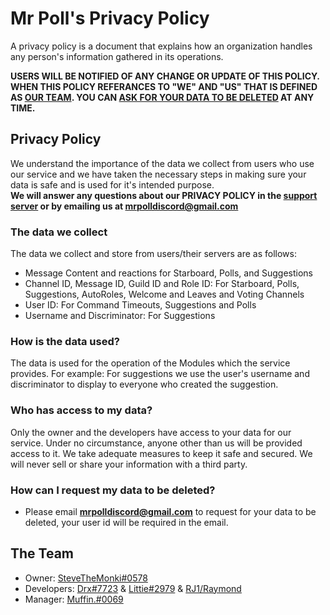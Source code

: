 # Mr Poll's Privacy Policy

A privacy policy is a document that explains how an organization handles any person's 
information gathered in its operations.

**USERS WILL BE NOTIFIED OF ANY CHANGE OR UPDATE OF THIS POLICY. WHEN THIS POLICY REFERANCES TO "WE" AND "US" THAT IS DEFINED AS [OUR TEAM](https://github.com/mrpollbot/Privacy/#the-team). YOU CAN [ASK FOR YOUR DATA TO BE DELETED](https://github.com/mrpollbot/Privacy/#how-can-i-request-my-data-to-be-deleted) AT ANY TIME.**

## Privacy Policy
We understand the importance of the data we collect from users who use our service and we have taken the necessary steps in making sure your data is safe and is used for it's intended purpose.\
**We will answer any questions about our PRIVACY POLICY in the [support server](https://discord.gg/PyzsbsjRw3) or by emailing us at mrpolldiscord@gmail.com**

### The data we collect
The data we collect and store from users/their servers are as follows:

* Message Content and reactions for Starboard, Polls, and Suggestions
* Channel ID, Message ID, Guild ID and Role ID: For Starboard, Polls, Suggestions, AutoRoles, Welcome and Leaves and Voting Channels
* User ID: For Command Timeouts, Suggestions and Polls
* Username and Discriminator: For Suggestions

### How is the data used?
The data is used for the operation of the Modules which the service provides.
For example:
For suggestions we use the user's username and discriminator to display to everyone who created the suggestion.

### Who has access to my data?
Only the owner and the developers have access to your data for our service. Under no circumstance, anyone other than us will be provided access to it. We take adequate measures to keep it safe and secured. We will never sell or share your information with a third party.

### How can I request my data to be deleted?
* Please email **mrpolldiscord@gmail.com** to request for your data to be deleted, your user id will be required in the email.

## The Team
* Owner: [SteveTheMonki#0578](https://github.com/SteveTheMonki)
* Developers: [Drx#7723](https://github.com/Drxckzyz) & [Littie#2979](https://github.com/Littie6amer) & [RJ1/Raymond](https://github.com/RaymondJiang1)
* Manager: [Muffin.#0069](https://github.com/AMufInABox)
